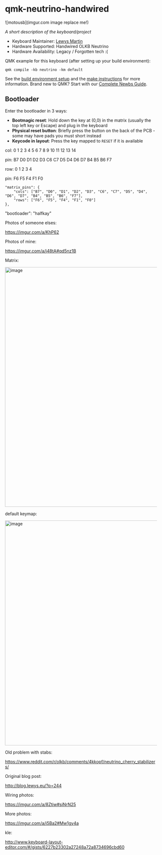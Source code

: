 # qmk-neutrino-handwired

![motousb](imgur.com image replace me!)

*A short description of the keyboard/project*

* Keyboard Maintainer: [Lewys Martin](https://github.com/CountParadox)
* Hardware Supported: Handwired OLKB Neutrino
* Hardware Availability: Legacy / Forgotten tech :(

QMK example for this keyboard (after setting up your build environment):

    qmk compile -kb neutrino -km default

See the [build environment setup](https://docs.qmk.fm/#/getting_started_build_tools) and the [make instructions](https://docs.qmk.fm/#/getting_started_make_guide) for more information. Brand new to QMK? Start with our [Complete Newbs Guide](https://docs.qmk.fm/#/newbs).

## Bootloader

Enter the bootloader in 3 ways:

* **Bootmagic reset**: Hold down the key at (0,0) in the matrix (usually the top left key or Escape) and plug in the keyboard
* **Physical reset button**: Briefly press the button on the back of the PCB - some may have pads you must short instead
* **Keycode in layout**: Press the key mapped to `RESET` if it is available

col:   0    1    2    3   4    5   6   7    8    9   10 11  12  13 14

pin: B7 D0 D1 D2 D3 C6 C7 D5 D4 D6 D7 B4 B5 B6  F7

row:  0  1   2   3   4

pin: F6 F5 F4 F1 F0

    "matrix_pins": {
        "cols": ["B7", "D0", "D1", "D2", "D3", "C6", "C7", "D5", "D4", "D6", "D7", "B4", "B5", "B6", "F7"],
        "rows": ["F6", "F5", "F4", "F1", "F0"]
    },


"bootloader": "halfkay"

Photos of someone elses:

https://imgur.com/a/KhP62

Photos of mine:

https://imgur.com/a/j48tA#qd5nz1B

Matrix:

<img width="791" alt="image" src="https://user-images.githubusercontent.com/6279380/174485454-6bedd84a-1281-4e92-b992-cc3e40cc4a0d.png">

default keymap:

<img width="742" alt="image" src="https://user-images.githubusercontent.com/6279380/174485475-97bfa90d-5b42-4c09-ad00-68d07b13b957.png">


Old problem with stabs:

https://www.reddit.com/r/olkb/comments/4kkopf/neutrino_cherry_stabilizers/

Original blog post:

http://blog.lewys.eu/?p=244

Wiring photos:

https://imgur.com/a/8Ztiw#siNrN25

More photos:

https://imgur.com/a/i5Ba2#Mw1gy4a

kle:

http://www.keyboard-layout-editor.com/#/gists/6227b23302a27248a72a8734696cbd60
